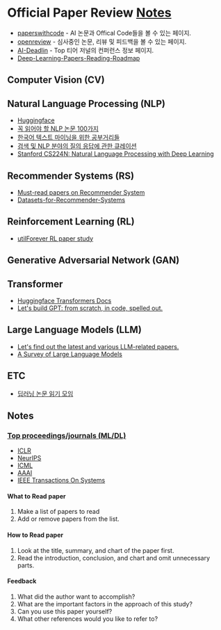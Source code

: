 # Official Paper Review [Notes](#notes)
- [paperswithcode](https://paperswithcode.com/methods) - AI 논문과 Offical Code들을 볼 수 있는 페이지.
- [openreview](https://openreview.net/) - 심사중인 논문, 리뷰 및 피드백을 볼 수 있는 페이지.
- [AI-Deadlin](https://aideadlin.es/?sub=ML,CV,CG,NLP,RO,SP,DM) - Top 티어 저널의 컨퍼런스 정보 페이지.
- [Deep-Learning-Papers-Reading-Roadmap](https://github.com/floodsung/Deep-Learning-Papers-Reading-Roadmap)

## Computer Vision (CV)

## Natural Language Processing (NLP)
- [Huggingface](https://huggingface.co)
- [꼭 읽어야 할 NLP 논문 100가지](https://github.com/mhagiwara/100-nlp-papers)
- [한국어 텍스트 마이닝을 위한 공부거리들](https://github.com/lovit/textmining-tutorial)
- [검색 및 NLP 분야의 질의 응답에 관한 큐레이션](https://github.com/seriousran/awesome-qa)
- [Stanford CS224N: Natural Language Processing with Deep Learning](https://youtube.com/playlist?list=PLoROMvodv4rOSH4v6133s9LFPRHjEmbmJ)

## Recommender Systems (RS)
- [Must-read papers on Recommender System](https://github.com/hongleizhang/RSPapers)
- [Datasets-for-Recommender-Systems](https://github.com/caserec/Datasets-for-Recommender-Systems)

## Reinforcement Learning (RL)
- [utilForever RL paper study](https://github.com/utilForever/rl-paper-study)

## Generative Adversarial Network (GAN)

## Transformer
- [Huggingface Transformers Docs](https://huggingface.co/docs/transformers/index)
- [Let's build GPT: from scratch, in code, spelled out.](https://www.youtube.com/watch?v=kCc8FmEb1nY)

## Large Language Models (LLM)
- [Let's find out the latest and various LLM-related papers.](https://github.com/gyunggyung/MLLM-Papers)
- [A Survey of Large Language Models](https://arxiv.org/abs/2303.18223?fbclid=IwAR1o9DcsIuJ-_ZBHl8z7PWpxUDfTbGDHr_Drb2w3JtC5cfuE07na7q1Zhsw&mibextid=S66gvF)

## ETC
- [딥러닝 논문 읽기 모임](https://github.com/Lilcob/-DL_PaperReadingMeeting?fbclid=IwAR1OC3O1RUcaucuPAIjyrpyAsoZ6Vb3ausCkpKfdCGqPNOvYqUzuIneqaCE)

## Notes
### [Top proceedings/journals (ML/DL)](https://scholar.google.com.sg/citations?view_op=top_venues&hl=en&vq=eng_artificialintelligence)
- [ICLR](https://iclr.cc/) 
- [NeurIPS](https://nips.cc/)  
- [ICML](https://icml.cc/)
- [AAAI](https://www.aaai.org/)
- [IEEE Transactions On Systems](https://ieeexplore.ieee.org/xpl/RecentIssue.jsp?punumber=3477)

#### What to Read paper
1. Make a list of papers to read
2. Add or remove papers from the list.

#### How to Read paper
1. Look at the title, summary, and chart of the paper first.
2. Read the introduction, conclusion, and chart and omit unnecessary parts.

#### Feedback
1. What did the author want to accomplish?
2. What are the important factors in the approach of this study?
3. Can you use this paper yourself? 
4. What other references would you like to refer to?
